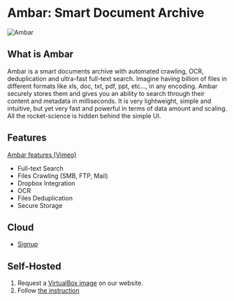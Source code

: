 # Ambar: Smart Document Archive

![Ambar](https://habrastorage.org/files/947/a32/de7/947a32de7156478094e3e12c16e8366c.jpg)

## What is Ambar

Ambar is a smart documents archive with automated crawling, OCR, deduplication and ultra-fast full-text search. Imagine having billion of files in different formats like xls, doc, txt, pdf, ppt, etc..., in any encoding. Ambar securely stores them and gives you an ability to search through their content and metadata in milliseconds. It is very lightweight, simple and intuitive, but yet very fast and powerful in terms of data amount and scaling. All the rocket-science is hidden behind the simple UI.

## Features

[Ambar features (Vimeo)](https://vimeo.com/202204412)

* Full-text Search
* Files Crawling (SMB, FTP, Mail)
* Dropbox Integration
* OCR
* Files Deduplication
* Secure Storage

## Cloud
 * [Signup](https://app.ambar.cloud/signup)

## Self-Hosted

1. Request a [VirtualBox image](http://ambar.cloud/) on our website.
2. Follow [the instruction](http://blog.ambar.cloud/self-hosted-ambar-step-by-step-guide/)


